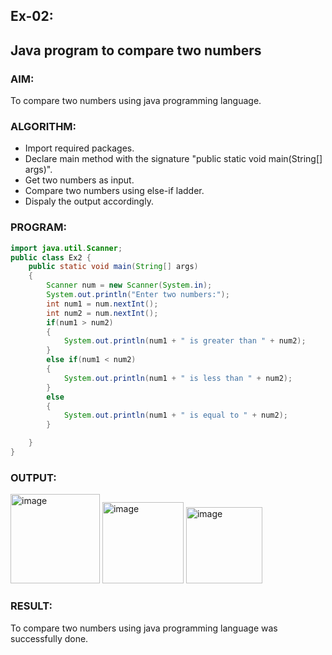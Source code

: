 ## Ex-02:
## Java program to compare two numbers
### AIM:
To compare two numbers using java programming language.

### ALGORITHM:
* Import required packages.
* Declare main method with the signature "public static void main(String[] args)".
* Get two numbers as input.
* Compare two numbers using else-if ladder.
* Dispaly the output accordingly.

### PROGRAM:
```java
import java.util.Scanner;
public class Ex2 {
    public static void main(String[] args)
    {
        Scanner num = new Scanner(System.in);
        System.out.println("Enter two numbers:");
        int num1 = num.nextInt();
        int num2 = num.nextInt();
        if(num1 > num2)
        {
            System.out.println(num1 + " is greater than " + num2);
        }
        else if(num1 < num2)
        {
            System.out.println(num1 + " is less than " + num2);
        }
        else
        {
            System.out.println(num1 + " is equal to " + num2);
        }

    }
}
```

### OUTPUT:
<img width="143" alt="image" src="https://github.com/KeerthikaNagarajan/Java-Ex-2/assets/93427089/35ff9220-02bd-4913-b6b9-22a1a1fb22e1">

<img width="130" alt="image" src="https://github.com/KeerthikaNagarajan/Java-Ex-2/assets/93427089/2688009f-3108-4239-b38b-f9db29069349">

<img width="122" alt="image" src="https://github.com/KeerthikaNagarajan/Java-Ex-2/assets/93427089/d908f85f-fd9c-4a09-b338-f761e5aca6bf">

### RESULT:
To compare two numbers using java programming language was successfully done.
